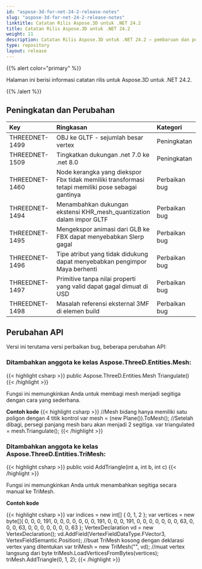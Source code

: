 ```yaml
---
id: "aspose-3d-for-net-24-2-release-notes"
slug: "aspose-3d-for-net-24-2-release-notes"
linktitle: Catatan Rilis Aspose.3D untuk .NET 24.2
title: Catatan Rilis Aspose.3D untuk .NET 24.2
weight: 11
description: Catatan Rilis Aspose.3D untuk .NET 24.2 – pembaruan dan perbaikan terbaru.
type: repository
layout: release
---
```


{{% alert color="primary" %}}

Halaman ini berisi informasi catatan rilis untuk Aspose.3D untuk .NET 24.2.

{{% /alert %}}
## **Peningkatan dan Perubahan**

|**Key**|**Ringkasan**|**Kategori**|
| :- | :- | :- |
| THREEDNET-1499 | OBJ ke GLTF - sejumlah besar vertex | Peningkatan |
| THREEDNET-1509 | Tingkatkan dukungan .net 7.0 ke .net 8.0 | Peningkatan |
| THREEDNET-1460 | Node kerangka yang diekspor Fbx tidak memiliki transformasi tetapi memiliki pose sebagai gantinya | Perbaikan bug |
| THREEDNET-1494 | Menambahkan dukungan ekstensi KHR_mesh_quantization dalam impor GLTF | Perbaikan bug |
| THREEDNET-1495 | Mengekspor animasi dari GLB ke FBX dapat menyebabkan Slerp gagal | Perbaikan bug |
| THREEDNET-1496 | Tipe atribut yang tidak didukung dapat menyebabkan pengimpor Maya berhenti | Perbaikan bug |
| THREEDNET-1497 | Primitive tanpa nilai properti yang valid dapat gagal dimuat di USD | Perbaikan bug |
| THREEDNET-1498 | Masalah referensi eksternal 3MF di elemen build | Perbaikan bug |

## Perubahan API ##

Versi ini terutama versi perbaikan bug, beberapa perubahan API:


### Ditambahkan anggota ke kelas **Aspose.ThreeD.Entities.Mesh**:

{{< highlight csharp >}}
        public Aspose.ThreeD.Entities.Mesh Triangulate()
{{< /highlight >}}

Fungsi ini memungkinkan Anda untuk membagi mesh menjadi segitiga dengan cara yang sederhana. 

**Contoh kode**
{{< highlight csharp >}}
        //Mesh bidang hanya memiliki satu poligon dengan 4 titik kontrol
        var mesh = (new Plane()).ToMesh();
        //Setelah dibagi, persegi panjang mesh baru akan menjadi 2 segitiga.
        var triangulated = mesh.Triangulate();
{{< /highlight >}}



### Ditambahkan anggota ke kelas **Aspose.ThreeD.Entities.TriMesh**:

{{< highlight csharp >}}
        public void AddTriangle(int a, int b, int c)
{{< /highlight >}}

Fungsi ini memungkinkan Anda untuk menambahkan segitiga secara manual ke TriMesh.

**Contoh kode**

{{< highlight csharp >}}
        var indices = new int[] { 0,  1,  2 };
        var vertices = new byte[]{
                0, 0, 0, 191,
                0, 0, 0, 0,
                0, 0, 0, 191,
                0, 0, 0, 191,
                0, 0, 0, 0,
                0, 0, 0, 63,
                0, 0, 0, 63,
                0, 0, 0, 0,
                0, 0, 0, 63
        };
        VertexDeclaration vd = new VertexDeclaration();
        vd.AddField(VertexFieldDataType.FVector3, VertexFieldSemantic.Position);
        //buat TriMesh kosong dengan deklarasi vertex yang ditentukan
        var triMesh = new TriMesh("", vd);
        //muat vertex langsung dari byte
        triMesh.LoadVerticesFromBytes(vertices);
        triMesh.AddTriangle(0, 1, 2);
{{< /highlight >}}